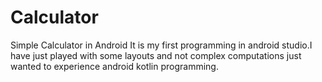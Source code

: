 # Calculator
Simple Calculator in Android
It is my first programming in android studio.I have just played with some layouts and not complex computations just wanted to experience android kotlin programming.
